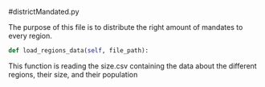 #districtMandated.py

The purpose of this file is to distribute the right amount of mandates to every region.

```python
def load_regions_data(self, file_path):
```
This function is reading the size.csv containing the data about the different regions, their size, and their population




